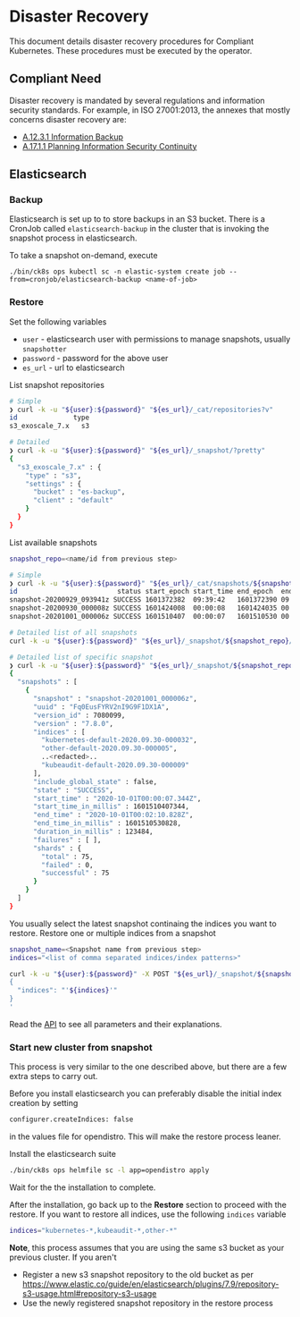 # Disaster Recovery

This document details disaster recovery procedures for Compliant Kubernetes. These procedures must be executed by the operator.

## Compliant Need

Disaster recovery is mandated by several regulations and information security standards. For example, in ISO 27001:2013, the annexes that mostly concerns disaster recovery are:

- [A.12.3.1 Information Backup](https://www.isms.online/iso-27001/annex-a-12-operations-security/)
- [A.17.1.1 Planning Information Security Continuity](https://www.isms.online/iso-27001/annex-a-17-information-security-aspects-of-business-continuity-management/)

## Elasticsearch

### Backup

Elasticsearch is set up to to store backups in an S3 bucket. There is a CronJob called `elasticsearch-backup` in the cluster that is invoking the snapshot process in elasticsearch.

To take a snapshot on-demand, execute

```
./bin/ck8s ops kubectl sc -n elastic-system create job --from=cronjob/elasticsearch-backup <name-of-job>
```


### Restore

Set the following variables

- `user` - elasticsearch user with permissions to manage snapshots, usually `snapshotter`
- `password` - password for the above user
- `es_url` - url to elasticsearch

List snapshot repositories

```bash
# Simple
❯ curl -k -u "${user}:${password}" "${es_url}/_cat/repositories?v"
id              type
s3_exoscale_7.x   s3

# Detailed
❯ curl -k -u "${user}:${password}" "${es_url}/_snapshot/?pretty"
{
  "s3_exoscale_7.x" : {
    "type" : "s3",
    "settings" : {
      "bucket" : "es-backup",
      "client" : "default"
    }
  }
}
```

List available snapshots

```bash
snapshot_repo=<name/id from previous step>

# Simple
❯ curl -k -u "${user}:${password}" "${es_url}/_cat/snapshots/${snapshot_repo}?v&s=id"
id                         status start_epoch start_time end_epoch  end_time duration indices successful_shards failed_shards total_shards
snapshot-20200929_093941z SUCCESS 1601372382  09:39:42   1601372390 09:39:50     8.4s       6                 6             0            6
snapshot-20200930_000008z SUCCESS 1601424008  00:00:08   1601424035 00:00:35    27.4s      20                20             0           20
snapshot-20201001_000006z SUCCESS 1601510407  00:00:07   1601510530 00:02:10       2m      75                75             0           75

# Detailed list of all snapshots
curl -k -u "${user}:${password}" "${es_url}/_snapshot/${snapshot_repo}/_all?pretty"

# Detailed list of specific snapshot
❯ curl -k -u "${user}:${password}" "${es_url}/_snapshot/${snapshot_repo}/snapshot-20201001_000006z?pretty"
{
  "snapshots" : [
    {
      "snapshot" : "snapshot-20201001_000006z",
      "uuid" : "Fq0EusFYRV2nI9G9F1DX1A",
      "version_id" : 7080099,
      "version" : "7.8.0",
      "indices" : [
        "kubernetes-default-2020.09.30-000032",
        "other-default-2020.09.30-000005",
        ..<redacted>..
        "kubeaudit-default-2020.09.30-000009"
      ],
      "include_global_state" : false,
      "state" : "SUCCESS",
      "start_time" : "2020-10-01T00:00:07.344Z",
      "start_time_in_millis" : 1601510407344,
      "end_time" : "2020-10-01T00:02:10.828Z",
      "end_time_in_millis" : 1601510530828,
      "duration_in_millis" : 123484,
      "failures" : [ ],
      "shards" : {
        "total" : 75,
        "failed" : 0,
        "successful" : 75
      }
    }
  ]
}

```

You usually select the latest snapshot continaing the indices you want to restore.
Restore one or multiple indices from a snapshot

```bash
snapshot_name=<Snapshot name from previous step>
indices="<list of comma separated indices/index patterns>"

curl -k -u "${user}:${password}" -X POST "${es_url}/_snapshot/${snapshot_repo}/${snapshot_name}/_restore?pretty" -H 'Content-Type: application/json' -d'
{
  "indices": "'${indices}'"
}
'
```

Read the [API](https://www.elastic.co/guide/en/elasticsearch/reference/current/restore-snapshot-api.html#restore-snapshot-api-request-body) to see all parameters and their explanations.


### Start new cluster from snapshot

This process is very similar to the one described above, but there are a few extra steps to carry out.

Before you install elasticsearch you can preferably disable the initial index creation by setting

```bash
configurer.createIndices: false
```

in the values file for opendistro. This will make the restore process leaner.

Install the elasticsearch suite

```bash
./bin/ck8s ops helmfile sc -l app=opendistro apply
```

Wait for the the installation to complete.

After the installation, go back up to the **Restore** section to proceed with the restore.
If you want to restore all indices, use the following `indices` variable

```bash
indices="kubernetes-*,kubeaudit-*,other-*"
```

**Note**, this process assumes that you are using the same s3 bucket as your previous cluster.
If you aren't

- Register a new s3 snapshot repository to the old bucket as per https://www.elastic.co/guide/en/elasticsearch/plugins/7.9/repository-s3-usage.html#repository-s3-usage
- Use the newly registered snapshot repository in the restore process

